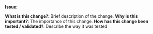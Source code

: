 **Issue**: 

**What is this change?**:
Brief description of the change.
**Why is this important?**: 
The importance of this change.
**How has this change been tested / validated?**:
Describe the way it was tested
